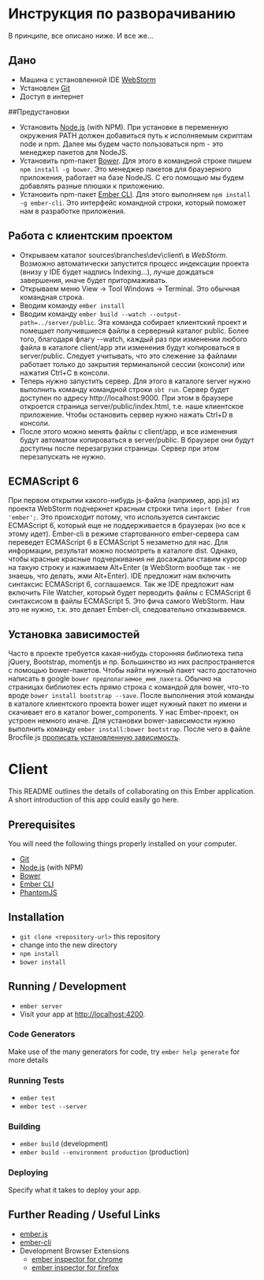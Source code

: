 # Инструкция по разворачиванию

В принципе, все описано ниже. И все же...

## Дано

* Машина с установленной IDE [WebStorm](https://www.jetbrains.com/webstorm/)
* Установлен [Git](http://git-scm.com/)
* Доступ в интернет

##Предустановки

* Установить [Node.js](http://nodejs.org/) (with NPM). 
При установке в переменную окружения PATH должен добавиться путь к исполняемым скриптам node и npm. Далее мы будем часто 
пользоваться npm - это менеджер пакетов для NodeJS. 
* Установить npm-пакет [Bower](http://bower.io/). 
Для этого в командной строке пишем `npm install -g bower`. Это менеджер пакетов для браузерного приложения, работает на 
базе NodeJS. С его помощью мы будем добавлять разные плюшки к приложению.
* Установить npm-пакет [Ember CLI](http://www.ember-cli.com/).
Для этого выполняем `npm install -g ember-cli`. Это интерфейс командной строки, который поможет нам в разработке приложения.
 
## Работа с клиентским проектом 
 
* Открываем каталог sources\branches\dev\client\ в *WebStorm*. Возможно автоматически запустится процесс индексации проекта (внизу
у IDE будет надпись Indexing...), лучше дождаться завершения, иначе будет притормаживать. 
* Открываем меню View -> Tool Windows -> Terminal. Это обычная командная строка. 
* Вводим команду `ember install`
* Вводим команду `ember build --watch --output-path=../server/public`. Эта команда собирает клиентский проект и помещает 
получившиеся файлы в серверный каталог public. Более того, благодаря флагу --watch, каждый раз при изменении любого 
файла в каталоге client/app эти изменения будут копироваться в server/public. Следует учитывать, что это слежение за 
файлами работает только до закрытия терминальной сессии (консоли) или нажатия Ctrl+C в консоли.
* Теперь нужно запустить сервер. Для этого в каталоге server нужно выполнить команду командной строки `sbt run`. 
Сервер будет доступен по адресу http://localhost:9000. При этом в браузере откроется страница server/public/index.html, т.е.
наше клиентское приложение. Чтобы остановить сервер нужно нажать Ctrl+D в консоли.
* После этого можно менять файлы с client/app, и все изменения будут автоматом копироваться в server/public. В браузере 
они будут доступны после перезагрузки страницы. Сервер при этом перезапускать не нужно.

## ECMAScript 6

При первом открытии какого-нибудь js-файла (например, app.js) из проекта WebStorm подчеркнет красным строки типа `import Ember from 'ember';`. Это происходит потому, что используется синтаксис ECMAScript 6, который еще не поддерживается в браузерах (но все к  этому идет). Ember-cli в режиме стартованного ember-сервера сам переведет ECMAScript 6 в ECMAScript 5 незаметно для нас. Для информации, результат можно посмотреть в каталоге dist. Однако, чтобы красные красные подчеркивания не досаждали ставим курсор на такую строку и нажимаем Alt+Enter (в WebStorm вообще так - не знаешь, что делать, жми Alt+Enter). IDE предложит нам включить синтаксис ECMAScript 6, соглашаемся. Так же IDE предложит нам включить File Watcher, который будет перводить файлы с ECMAScript 6 синтаксисом в файлы ECMAScript 5. Это фича самого WebStorm. Нам это не нужно, т.к. это делает Ember-cli, следовательно отказываемся.

## Установка зависимостей

Часто в проекте требуется какая-нибудь сторонняя библиотека типа jQuery, Bootstrap, momentjs и пр. Большинство из них
распространяется с помощью bower-пакетов. Чтобы найти нужный пакет часто достаточно написать в google 
`bower предполагаемое_имя_пакета`. Обычно на страницах библиотек есть прямо строка с командой для bower, что-то вроде
`bower install bootstrap --save`. После выполнения этой команды в каталоге клиентского проекта bower ищет нужный пакет
по имени и скачивает его в каталог bower_components. У нас Ember-проект, он устроен немного иначе. Для установки 
bower-зависимости нужно выполнить команду `ember install:bower bootstrap`. После чего в файле Brocfile.js [прописать
установленную зависимость](http://www.ember-cli.com/#managing-dependencies). 


# Client

This README outlines the details of collaborating on this Ember application.
A short introduction of this app could easily go here.

## Prerequisites

You will need the following things properly installed on your computer.

* [Git](http://git-scm.com/)
* [Node.js](http://nodejs.org/) (with NPM)
* [Bower](http://bower.io/)
* [Ember CLI](http://www.ember-cli.com/)
* [PhantomJS](http://phantomjs.org/)

## Installation

* `git clone <repository-url>` this repository
* change into the new directory
* `npm install`
* `bower install`

## Running / Development

* `ember server`
* Visit your app at [http://localhost:4200](http://localhost:4200).

### Code Generators

Make use of the many generators for code, try `ember help generate` for more details

### Running Tests

* `ember test`
* `ember test --server`

### Building

* `ember build` (development)
* `ember build --environment production` (production)

### Deploying

Specify what it takes to deploy your app.

## Further Reading / Useful Links

* [ember.js](http://emberjs.com/)
* [ember-cli](http://www.ember-cli.com/)
* Development Browser Extensions
  * [ember inspector for chrome](https://chrome.google.com/webstore/detail/ember-inspector/bmdblncegkenkacieihfhpjfppoconhi)
  * [ember inspector for firefox](https://addons.mozilla.org/en-US/firefox/addon/ember-inspector/)

